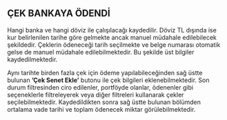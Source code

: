 ## ÇEK BANKAYA ÖDENDİ 
Hangi banka ve hangi döviz ile çalışılacağı kaydedilir. Döviz TL dışında ise kur belirlenilen tarihe göre gelmekte ancak manuel müdahale edilebilecek şekildedir.  Çeklerin ödeneceği tarih seçilmekte ve belge numarası otomatik gelse de manuel müdahale edilebilmektedir. Bu şekilde üst bilgiler kaydedilmektedir.

Aynı tarihte birden fazla çek için ödeme yapılabileceğinden sağ üstte bulunan **’Çek Senet Ekle’** butonu ile çek bilgileri eklenebilmektedir. Son durum filtresinden ciro edilenler, portföyde olanlar, ödenenler gibi seçeneklerle filtreleyerek veya diğer filtreleri kullanarak çekler seçilebilmektedir. Kaydedildikten sonra sağ üstte bulunan bölümden ortalama vade tarihi ve toplam ödenecek miktar görülebilmektedir. 
